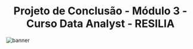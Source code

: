
# <center>Projeto de Conclusão -  Módulo 3 - Curso Data Analyst - RESILIA</center>
![banner](https://user-images.githubusercontent.com/40433498/187098058-f403dae3-6698-4f1d-bec8-a948f0fd18a2.gif)
